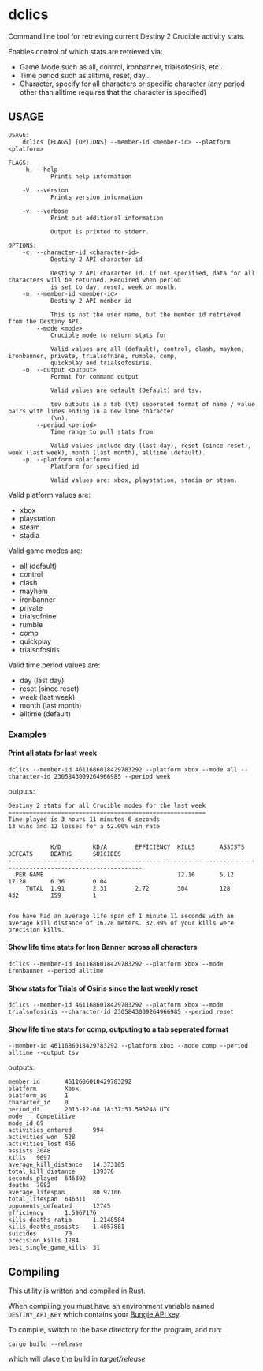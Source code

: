 # dclics

Command line tool for retrieving current Destiny 2 Crucible activity stats.

Enables control of which stats are retrieved via:

* Game Mode such as all, control, ironbanner, trialsofosiris, etc...
* Time period such as alltime, reset, day...
* Character, specify for all characters or specific character (any period other than alltime requires that the character is specified)


## USAGE
```
USAGE:
    dclics [FLAGS] [OPTIONS] --member-id <member-id> --platform <platform>

FLAGS:
    -h, --help       
            Prints help information

    -V, --version    
            Prints version information

    -v, --verbose    
            Print out additional information
            
            Output is printed to stderr.

OPTIONS:
    -c, --character-id <character-id>    
            Destiny 2 API character id
            
            Destiny 2 API character id. If not specified, data for all characters will be returned. Required when period
            is set to day, reset, week or month.
    -m, --member-id <member-id>          
            Destiny 2 API member id
            
            This is not the user name, but the member id retrieved from the Destiny API.
        --mode <mode>                    
            Crucible mode to return stats for
            
            Valid values are all (default), control, clash, mayhem, ironbanner, private, trialsofnine, rumble, comp,
            quickplay and trialsofosiris.
    -o, --output <output>                
            Format for command output
            
            Valid values are default (Default) and tsv.
            
            tsv outputs in a tab (\t) seperated format of name / value pairs with lines ending in a new line character
            (\n).
        --period <period>                
            Time range to pull stats from
            
            Valid values include day (last day), reset (since reset), week (last week), month (last month), alltime (default).
    -p, --platform <platform>            
            Platform for specified id
            
            Valid values are: xbox, playstation, stadia or steam.
```

Valid platform values are:
* xbox
* playstation
* steam
* stadia

Valid game modes are:
* all (default)
* control
* clash
* mayhem
* ironbanner
* private
* trialsofnine
* rumble
* comp
* quickplay
* trialsofosiris

Valid time period values are:
* day (last day)
* reset (since reset)
* week (last week)
* month (last month)
* alltime (default)

### Examples

#### Print all stats for last week

```
dclics --member-id 4611686018429783292 --platform xbox --mode all --character-id 2305843009264966985 --period week
```

outputs:

```
Destiny 2 stats for all Crucible modes for the last week
========================================================
Time played is 3 hours 11 minutes 6 seconds
13 wins and 12 losses for a 52.00% win rate


            K/D         KD/A        EFFICIENCY  KILLS       ASSISTS     DEFEATS     DEATHS      SUICIDES    
------------------------------------------------------------------------------------------------------------
  PER GAME                                      12.16       5.12        17.28       6.36        0.04        
     TOTAL  1.91        2.31        2.72        304         128         432         159         1           


You have had an average life span of 1 minute 11 seconds with an average kill distance of 16.28 meters. 32.89% of your kills were precision kills.
```

#### Show life time stats for Iron Banner across all characters

```
dclics --member-id 4611686018429783292 --platform xbox --mode ironbanner --period alltime
```

#### Show stats for Trials of Osiris since the last weekly reset

```
dclics --member-id 4611686018429783292 --platform xbox --mode trialsofosiris --character-id 2305843009264966985 --period reset
```

#### Show life time stats for comp, outputing to a tab seperated format

```
--member-id 4611686018429783292 --platform xbox --mode comp --period alltime --output tsv
```

outputs:

```
member_id       4611686018429783292
platform        Xbox
platform_id     1
character_id    0
period_dt       2013-12-08 18:37:51.596248 UTC
mode    Competitive
mode_id 69
activities_entered      994
activities_won  528
activities_lost 466
assists 3048
kills   9697
average_kill_distance   14.373105
total_kill_distance     139376
seconds_played  646392
deaths  7982
average_lifespan        80.97106
total_lifespan  646311
opponents_defeated      12745
efficiency      1.5967176
kills_deaths_ratio      1.2148584
kills_deaths_assists    1.4057881
suicides        70
precision_kills 1784
best_single_game_kills  31
```


## Compiling

This utility is written and compiled in [Rust](https://www.rust-lang.org/).

When compiling you must have an environment variable named `DESTINY_API_KEY` which contains your [Bungie API key](https://www.bungie.net/en/Application).

To compile, switch to the base directory for the program, and run:

```
cargo build --release
```

which will place the build in *target/release*